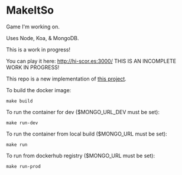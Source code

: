 MakeItSo
========

Game I'm working on.

Uses Node, Koa, &amp; MongoDB.

This is a work in progress!

You can play it here: http://hi-scor.es:3000/ THIS IS AN INCOMPLETE WORK IN PROGRESS!

This repo is a new implementation of [this project](https://github.com/trflagg/MiS).

To build the docker image:

    make build

To run the container for dev ($MONGO_URL_DEV must be set):

    make run-dev

To run the container from local build ($MONGO_URL must be set):

    make run

To run from dockerhub registry ($MONGO_URL must be set):

    make run-prod

